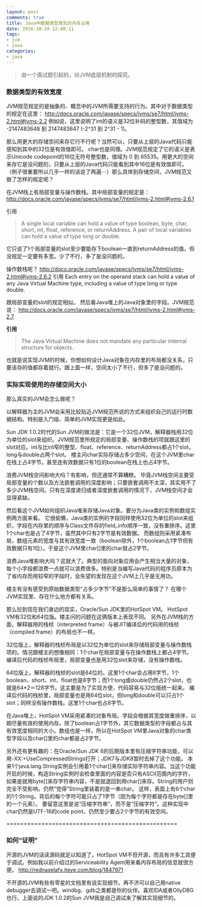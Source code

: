 ```yaml
---
layout: post
comments: true
title: Java中数据类型真实的内存占用
date: 2016-10-20 12:08:11
tags:
- jvm
- java
categories:
- java
---
```


> 由一个面试题引起的，对JVM底层机制的探究。

<!-- more -->

### 数据类型的有效宽度 

JVM规范规定的是抽象的、概念中的JVM所需要支持的行为。其中对于数据类型的规定在这里： 
http://docs.oracle.com/javase/specs/jvms/se7/html/jvms-2.html#jvms-2.2 
例如说，这里说明了int的语义是32位补码的整型数，其值域为 -2147483648 到 2147483647 (-2^31 到 2^31 - 1)。 

那么用更大的存储空间来存它行不行呢？当然可以，只要从上层的Java代码只能感知到其中的32位是有效值即可。 char也是同理。JVM规范规定了它的语义是表示Unicode codepoint的16位无符号整型数，值域为 0 到 65535。用更大的空间来存它是没问题的，只要从上层的Java代码只能看到其中16位是有效值即可。 
（例子很重要所以几乎一样的话说了两遍⋯）那么具体到存储空间，JVM规范又做了怎样的规定呢？ 

在JVM栈上有局部变量与操作数栈。其中局部变量的规定是： 
http://docs.oracle.com/javase/specs/jvms/se7/html/jvms-2.html#jvms-2.6.1 

引用

> A single local variable can hold a value of type boolean, byte, char, short, int, float, reference, or returnAddress. A pair of local variables can hold a value of type long or double.

它只说了1个局部变量的slot至少要能存下boolean一直到returnAddress的值，但没规定一定要有多宽。少了不行，多了是没问题的。 

操作数栈呢？ 
http://docs.oracle.com/javase/specs/jvms/se7/html/jvms-2.html#jvms-2.6.2 
引用
Each entry on the operand stack can hold a value of any Java Virtual Machine type, including a value of type long or type double.

跟局部变量的slot的规定相似。 然后看Java堆上的Java对象里的字段。JVM规范说： 
http://docs.oracle.com/javase/specs/jvms/se7/html/jvms-2.html#jvms-2.7 

**引用**
> The Java Virtual Machine does not mandate any particular internal structure for objects.

也就是说实现JVM的时候，你想如何设计Java对象在内存里的布局都没关系，只要该存的值都存着就行。跟上面一样，空间太小了不行，但多了是没问题的。 

### 实际实现使用的存储空间大小 

那么真实的JVM会怎么做呢？ 

以解释器为主的JVM会采用比较贴近JVM规范所说的方式来组织自己的运行时数据结构。特别是入门级、简单的JVM实现更是如此。 

Sun JDK 1.0.2时代的Sun JVM的做法是：它是一个32位JVM，解释器栈用32位为单位的slot来组织。JVM规范里所规定的局部变量、操作数栈的项就跟这里的slot对应。int与比int窄的整型、float、reference、returnAddress都占1个slot，long与double占两个slot。 
楼主问char实际存储占多少空间，在这个JVM里char在栈上占4字节。甚至连有效数据只有1位的boolean在栈上也占4字节。 

浪费JVM栈空间影响大吗？有影响，但还通常不算糟糕。 
毕竟JVM栈空间主要受局部变量的个数以及方法嵌套调用的深度影响；只要嵌套调用不太深，其实用不了多少JVM栈空间。只有在深度递归或者深度嵌套调用的情况下，JVM栈空间才会显得紧缺。 

然后看这个JVM如何组织Java堆来存储Java对象。要分为Java类的实例和数组实例两方面来看。
它很偷懒，Java类的实例的字段同样使用32位为单位的slot来组织，字段在内存里的顺序与Class文件存的field_info顺序一致，没有重排序。这里1个char也是占了4字节，虽然其中只有2字节是有效数据。 
而数组则采用紧凑布局，数组元素的宽度与其有效宽度一致（boolean除外，1个boolean占1字节但有效数据只有1位）。于是这个JVM里char[]里的char就占2字节。 

浪费Java堆影响大吗？这就大了。典型的面向对象应用会产生相当大量的对象，每个小字段都浪费一点就可以浪费很多。特别是当编写Java代码的程序员原本为了省内存而用较窄的字段时，会失望的发现在这个JVM上几乎是无用功。 

楼主有没有感受到原始数据类型“占多少字节”不是那么简单的事情了？ 在哪个JVM实现里、存在什么地方都有关系。 

那么拉到现在我们身边的现实，Oracle/Sun JDK里的HotSpot VM。 HotSpot VM有32位和64位版。楼主问的问题在这俩版本上表现不同。 另外在JVM栈的方面，解释器用的栈桢（interpreted frame）与被JIT编译后的代码用的栈桢（compiled frame）的布局也不一样。 

32位版上，解释器的栈桢布局是以32位为单位的slot来存储局部变量与操作数栈项的。情况跟楼主的想像相同：1个char在局部变量与在操作数栈上都占4字节。 
编译后代码的栈桢布局里，局部变量也是用32位slot来存储，没有操作数栈。 

64位版上，解释器的栈桢的slot是64位的。这里1个char会占用8字节，1个boolean、short、int、float也是8字节；而1个long或double仍然占2个slot，也就是64*2＝128字节。这主要是为了实现方便，代码容易与32位版统一起来。 
编译后代码的栈桢里，局部变量也是用64位slot，但long和double可以只占1个slot；同样没有操作数栈。这里1个char也占8字节。 

在Java堆上，HotSpot VM采用紧凑的对象布局。字段会根据其宽度做重排序，以期尽量有效的使用内存。除了boolean占1字节外，其它数据类型的字段都占与其有效宽度相同的大小。数组也是一样。所以在HotSpot VM里Java对象的char类型字段以及char[]里的char都是占2字节。 

另外还有更有趣的：在Oracle/Sun JDK 6的后期版本里有压缩字符串功能，可以用-XX:+UseCompressedStrings打开；JDK7与JDK8暂时去掉了这个功能。 
本来1个java.lang.String实例会引用着1个char[]来存储实际字符串内容。当这个功能开启的时候，构造String实例时会检查里面的内容是否只有ASCII范围内的字符，如果是就用byte[]来存字符串内容，不是就退回到用char[]来存。String的用户则完全不受影响，仍然“觉得”String里装着的是一串char。 
这样，表面上有6个char的1个String，背后的每个字符可能只占了1字节（因为每个字符都是存在byte[]里的一个元素）。 
要留意这里是说“压缩字符串”，而不是“压缩字符”。这种实现中char仍然是UTF-16的code point，仍然至少要占2个字节的有效空间。 

================================================= 

### 如何“证明” 

开源的JVM的话读源码就足以知道了。HotSpot VM不但开源，而且有许多工具便于调试。例如我以前介绍过的Serviceability Agent用来看内存布局的信息就很方便。 
http://rednaxelafx.iteye.com/blog/1847971 

不开源的JVM有些有零星的文档里有说实现细节。再不济可以自己用native debugger去调试一吧。windbg、gdb之类都是你的伙伴。喜欢IDA或者OllyDBG也行。上面说的JDK 1.0.2的Sun JVM我是自己调试来了解其实现细节的。

